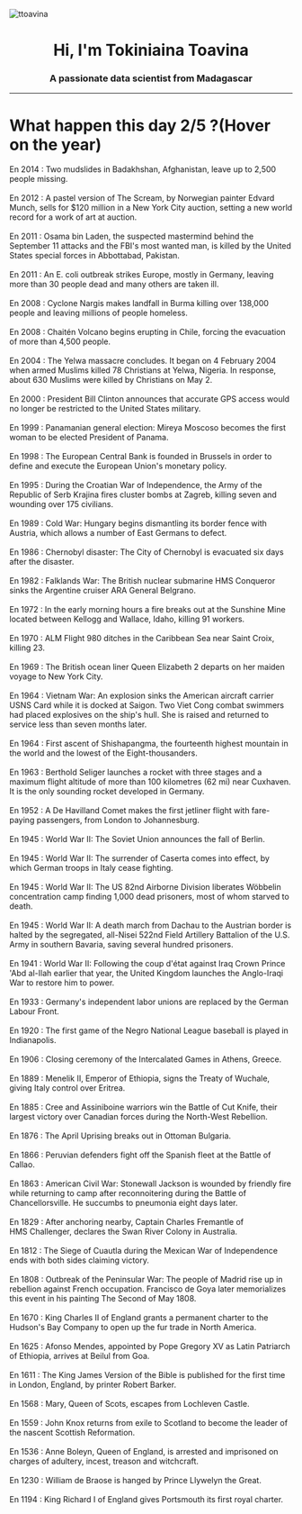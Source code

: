 
<p align="left"> <img src="https://komarev.com/ghpvc/?username=ttoavina&label=Profile%20views&color=0e75b6&style=flat" alt="ttoavina" /> </p>
<h1 align="center">Hi, I'm Tokiniaina Toavina</h1>
<h3 align="center">A passionate data scientist from Madagascar</h3>
    
<hr/>
<h1> What happen this day 2/5 ?(Hover on the year)</h1>

En 2014 : Two mudslides in Badakhshan, Afghanistan, leave up to 2,500 people missing.
<br/><br/>
En 2012 : A pastel version of The Scream, by Norwegian painter Edvard Munch, sells for $120 million in a New York City auction, setting a new world record for a work of art at auction.
<br/><br/>
En 2011 : Osama bin Laden, the suspected mastermind behind the September 11 attacks and the FBI's most wanted man, is killed by the United States special forces in Abbottabad, Pakistan.
<br/><br/>
En 2011 : An E. coli outbreak strikes Europe, mostly in Germany, leaving more than 30 people dead and many others are taken ill.
<br/><br/>
En 2008 : Cyclone Nargis makes landfall in Burma killing over 138,000 people and leaving millions of people homeless.
<br/><br/>
En 2008 : Chaitén Volcano begins erupting in Chile, forcing the evacuation of more than 4,500 people.
<br/><br/>
En 2004 : The Yelwa massacre concludes. It began on 4 February 2004 when armed Muslims killed 78 Christians at Yelwa, Nigeria. In response, about 630 Muslims were killed by Christians on May 2.
<br/><br/>
En 2000 : President Bill Clinton announces that accurate GPS access would no longer be restricted to the United States military.
<br/><br/>
En 1999 : Panamanian general election: Mireya Moscoso becomes the first woman to be elected President of Panama.
<br/><br/>
En 1998 : The European Central Bank is founded in Brussels in order to define and execute the European Union's monetary policy.
<br/><br/>
En 1995 : During the Croatian War of Independence, the Army of the Republic of Serb Krajina fires cluster bombs at Zagreb, killing seven and wounding over 175 civilians.
<br/><br/>
En 1989 : Cold War: Hungary begins dismantling its border fence with Austria, which allows a number of East Germans to defect.
<br/><br/>
En 1986 : Chernobyl disaster: The City of Chernobyl is evacuated six days after the disaster.
<br/><br/>
En 1982 : Falklands War: The British nuclear submarine HMS Conqueror sinks the Argentine cruiser ARA General Belgrano.
<br/><br/>
En 1972 : In the early morning hours a fire breaks out at the Sunshine Mine located between Kellogg and Wallace, Idaho, killing 91 workers.
<br/><br/>
En 1970 : ALM Flight 980 ditches in the Caribbean Sea near Saint Croix, killing 23.
<br/><br/>
En 1969 : The British ocean liner Queen Elizabeth 2 departs on her maiden voyage to New York City.
<br/><br/>
En 1964 : Vietnam War: An explosion sinks the American aircraft carrier USNS Card while it is docked at Saigon. Two Viet Cong combat swimmers had placed explosives on the ship's hull. She is raised and returned to service less than seven months later.
<br/><br/>
En 1964 : First ascent of Shishapangma, the fourteenth highest mountain in the world and the lowest of the Eight-thousanders.
<br/><br/>
En 1963 : Berthold Seliger launches a rocket with three stages and a maximum flight altitude of more than 100 kilometres (62 mi) near Cuxhaven. It is the only sounding rocket developed in Germany.
<br/><br/>
En 1952 : A De Havilland Comet makes the first jetliner flight with fare-paying passengers, from London to Johannesburg.
<br/><br/>
En 1945 : World War II: The Soviet Union announces the fall of Berlin.
<br/><br/>
En 1945 : World War II: The surrender of Caserta comes into effect, by which German troops in Italy cease fighting.
<br/><br/>
En 1945 : World War II: The US 82nd Airborne Division liberates Wöbbelin concentration camp finding 1,000 dead prisoners, most of whom starved to death.
<br/><br/>
En 1945 : World War II: A death march from Dachau to the Austrian border is halted by the segregated, all-Nisei 522nd Field Artillery Battalion of the U.S. Army in southern Bavaria, saving several hundred prisoners.
<br/><br/>
En 1941 : World War II: Following the coup d'état against Iraq Crown Prince 'Abd al-Ilah earlier that year, the United Kingdom launches the Anglo-Iraqi War to restore him to power.
<br/><br/>
En 1933 : Germany's independent labor unions are replaced by the German Labour Front.
<br/><br/>
En 1920 : The first game of the Negro National League baseball is played in Indianapolis.
<br/><br/>
En 1906 : Closing ceremony of the Intercalated Games in Athens, Greece.
<br/><br/>
En 1889 : Menelik II, Emperor of Ethiopia, signs the Treaty of Wuchale, giving Italy control over Eritrea.
<br/><br/>
En 1885 : Cree and Assiniboine warriors win the Battle of Cut Knife, their largest victory over Canadian forces during the North-West Rebellion.
<br/><br/>
En 1876 : The April Uprising breaks out in Ottoman Bulgaria.
<br/><br/>
En 1866 : Peruvian defenders fight off the Spanish fleet at the Battle of Callao.
<br/><br/>
En 1863 : American Civil War: Stonewall Jackson is wounded by friendly fire while returning to camp after reconnoitering during the Battle of Chancellorsville. He succumbs to pneumonia eight days later.
<br/><br/>
En 1829 : After anchoring nearby, Captain Charles Fremantle of HMS Challenger, declares the Swan River Colony in Australia.
<br/><br/>
En 1812 : The Siege of Cuautla during the Mexican War of Independence ends with both sides claiming victory.
<br/><br/>
En 1808 : Outbreak of the Peninsular War: The people of Madrid rise up in rebellion against French occupation. Francisco de Goya later memorializes this event in his painting The Second of May 1808.
<br/><br/>
En 1670 : King Charles II of England grants a permanent charter to the Hudson's Bay Company to open up the fur trade in North America.
<br/><br/>
En 1625 : Afonso Mendes, appointed by Pope Gregory XV as Latin Patriarch of Ethiopia, arrives at Beilul from Goa.
<br/><br/>
En 1611 : The King James Version of the Bible is published for the first time in London, England, by printer Robert Barker.
<br/><br/>
En 1568 : Mary, Queen of Scots, escapes from Lochleven Castle.
<br/><br/>
En 1559 : John Knox returns from exile to Scotland to become the leader of the nascent Scottish Reformation.
<br/><br/>
En 1536 : Anne Boleyn, Queen of England, is arrested and imprisoned on charges of adultery, incest, treason and witchcraft.
<br/><br/>
En 1230 : William de Braose is hanged by Prince Llywelyn the Great.
<br/><br/>
En 1194 : King Richard I of England gives Portsmouth its first royal charter.
<br/><br/>
